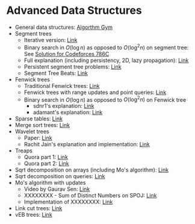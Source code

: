 # Advanced Data Structures

- General data structures: [Algorthm Gym](https://codeforces.com/blog/entry/15729)
- Segment trees
  - Iterative version: [Link](https://codeforces.com/blog/entry/18051)
  - Binary search in $O(\log n)$ as opposed to $O(\log^2 n)$ on segment tree: See [Solution for Codeforces 786C](https://codeforces.com/contest/786/submission/28673373)
  - Full explanation (including persistency, 2D, lazy propagation): [Link](https://cp-algorithms.com/data_structures/segment_tree.html)
  - Persistent segment tree problems: [Link](https://codeforces.com/blog/entry/56880)
  - Segment Tree Beats: [Link](https://codeforces.com/blog/entry/57319)
- Fenwick trees
  - Traditional Fenwick trees: [Link](https://www.hackerearth.com/practice/notes/binary-indexed-tree-or-fenwick-tree/)
  - Fenwick trees with range updates and point queries: [Link](https://stackoverflow.com/questions/27875691/need-a-clear-explanation-of-range-updates-and-range-queries-binary-indexed-tree)
  - Binary search in $O(\log n$) as opposed to $O(\log^2 n)$ on Fenwick tree
    - sdnr1's explanation: [Link](https://codeforces.com/blog/entry/61364)
    - adamant's explanation: [Link](https://codeforces.com/blog/entry/11275)
- Sparse tables: [Link](https://brilliant.org/wiki/sparse-table/)
- Merge sort trees: [Link](https://discuss.codechef.com/t/merge-sort-tree-tutorial/14277)
- Wavelet trees
  - Paper: [Link](https://ioinformatics.org/journal/v10_2016_19_37.pdf)
  - Rachit Jain's explanation and implementation: [Link](http://rachitiitr.blogspot.com/2017/06/wavelet-trees-wavelet-trees-editorial.html)
- Treaps
  - Quora part 1: [Link](https://www.quora.com/q/threadsiiithyderabad/Treaps-One-Tree-to-Rule-em-all-Part-1)
  - Quora part 2: [Link](https://www.quora.com/q/threadsiiithyderabad/Treaps-One-Tree-to-Rule-em-all-Part-2)
- Sqrt decomposition on arrays (including Mo's algorithm): [Link](https://cp-algorithms.com/data_structures/sqrt_decomposition.html)
- Sqrt decomposition on queries: [Link](https://codeforces.com/blog/entry/15406?#comment-203308)
- Mo's algorithm with updates
  - Video by Gaurav Sen: [Link](https://www.youtube.com/watch?v=gUpfwVRXhNY)
  - XXXXXXXX - Sum of Distinct Numbers on SPOJ: [Link](https://www.spoj.com/problems/XXXXXXXX/)
  - Implementation of XXXXXXXX: [Link](https://github.com/szawinis/CompetitiveProgramming/blob/master/SPOJ/XXXXXXXX.cpp)
- Link cut trees: [Link](https://www.youtube.com/watch?v=XZLN6NxEQWo)
- vEB trees: [Link](https://www.youtube.com/watch?v=hmReJCupbNU)
